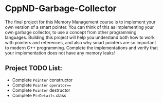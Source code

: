 # CppND-Garbage-Collector
The final project for this Memory Management course is to implement your own version of a smart pointer. You can think of this as implementing your own garbage collector, to use a concept from other programming languages. Building this project will help you understand both how to work with pointers and references, and also why smart pointers are so important to modern C++ programming. Complete the implementations and verify that your implementation does not have any memory leaks!

## Project TODO List:
- Complete `Pointer` constructor
- Complete `Pointer` `operator==`
- Complete `Pointer` destructor
- Complete `PtrDetails` class
